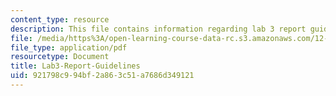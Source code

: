 ```yaml
---
content_type: resource
description: This file contains information regarding lab 3 report guidelines.
file: /media/https%3A/open-learning-course-data-rc.s3.amazonaws.com/12-335-experimental-atmospheric-chemistry-fall-2014/921798c994bf2a863c51a7686d349121_MIT12_335F14_Lab3-Report.pdf
file_type: application/pdf
resourcetype: Document
title: Lab3-Report-Guidelines
uid: 921798c9-94bf-2a86-3c51-a7686d349121
---
```

